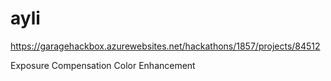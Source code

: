 # ayli
https://garagehackbox.azurewebsites.net/hackathons/1857/projects/84512

Exposure Compensation
Color Enhancement
